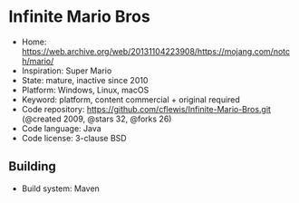 # Infinite Mario Bros

- Home: https://web.archive.org/web/20131104223908/https://mojang.com/notch/mario/
- Inspiration: Super Mario
- State: mature, inactive since 2010
- Platform: Windows, Linux, macOS
- Keyword: platform, content commercial + original required
- Code repository: https://github.com/cflewis/Infinite-Mario-Bros.git (@created 2009, @stars 32, @forks 26)
- Code language: Java
- Code license: 3-clause BSD

## Building

- Build system: Maven

